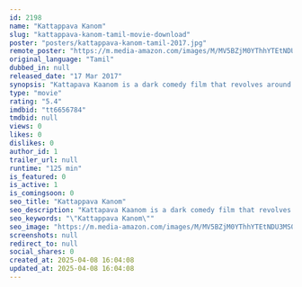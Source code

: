 ```yaml
---
id: 2198
name: "Kattappava Kanom"
slug: "kattappava-kanom-tamil-movie-download"
poster: "posters/kattappava-kanom-tamil-2017.jpg"
remote_poster: "https://m.media-amazon.com/images/M/MV5BZjM0YThhYTEtNDU3MS00YTMwLTgwNjMtMTNmNjc3NzEzYTkwXkEyXkFqcGdeQXVyMTEzNzg0Mjkx._V1_SX300.jpg"
original_language: "Tamil"
dubbed_in: null
released_date: "17 Mar 2017"
synopsis: "Kattapava Kaanom is a dark comedy film that revolves around a newlywed couple and their pet ish Kattappa, which brings luck whoever owns it."
type: "movie"
rating: "5.4"
imdbid: "tt6656784"
tmdbid: null
views: 0
likes: 0
dislikes: 0
author_id: 1
trailer_url: null
runtime: "125 min"
is_featured: 0
is_active: 1
is_comingsoon: 0
seo_title: "Kattappava Kanom"
seo_description: "Kattapava Kaanom is a dark comedy film that revolves around a newlywed couple and their pet ish Kattappa, which brings luck whoever owns it."
seo_keywords: "\"Kattappava Kanom\""
seo_image: "https://m.media-amazon.com/images/M/MV5BZjM0YThhYTEtNDU3MS00YTMwLTgwNjMtMTNmNjc3NzEzYTkwXkEyXkFqcGdeQXVyMTEzNzg0Mjkx._V1_SX300.jpg"
screenshots: null
redirect_to: null
social_shares: 0
created_at: 2025-04-08 16:04:08
updated_at: 2025-04-08 16:04:08
---
```


